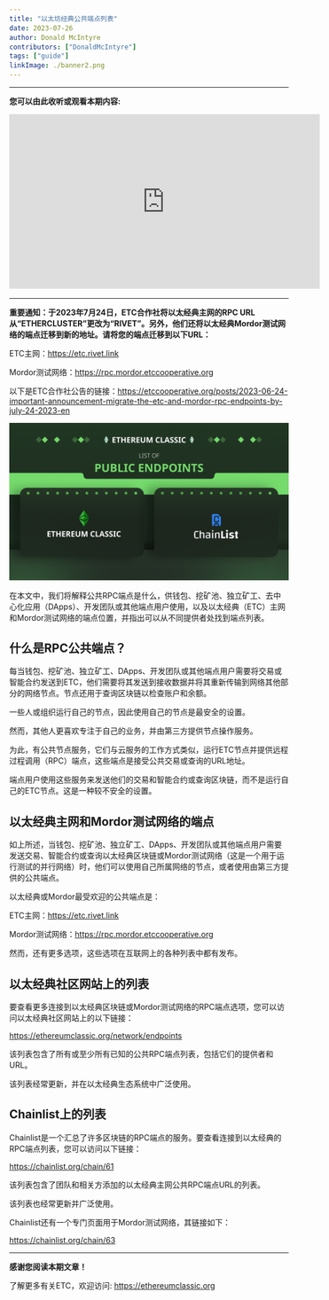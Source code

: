 ```yaml
---
title: "以太坊经典公共端点列表"
date: 2023-07-26
author: Donald McIntyre
contributors: ["DonaldMcIntyre"]
tags: ["guide"]
linkImage: ./banner2.png
---
```


---
**您可以由此收听或观看本期内容:**

<iframe width="560" height="315" src="https://www.youtube.com/embed/X0VzUhJCmvQ" title="YouTube video player" frameborder="0" allow="accelerometer; autoplay; clipboard-write; encrypted-media; gyroscope; picture-in-picture; web-share" allowfullscreen></iframe>

---

**重要通知：于2023年7月24日，ETC合作社将以太经典主网的RPC URL从“ETHERCLUSTER”更改为“RIVET”。另外，他们还将以太经典Mordor测试网络的端点迁移到新的地址。请将您的端点迁移到以下URL：**

ETC主网：https://etc.rivet.link

Mordor测试网络：https://rpc.mordor.etccooperative.org

以下是ETC合作社公告的链接：https://etccooperative.org/posts/2023-06-24-important-announcement-migrate-the-etc-and-mordor-rpc-endpoints-by-july-24-2023-en

![ETC RPC endpoints.](./banner2.png)

在本文中，我们将解释公共RPC端点是什么，供钱包、挖矿池、独立矿工、去中心化应用（DApps）、开发团队或其他端点用户使用，以及以太经典（ETC）主网和Mordor测试网络的端点位置，并指出可以从不同提供者处找到端点列表。

## 什么是RPC公共端点？

每当钱包、挖矿池、独立矿工、DApps、开发团队或其他端点用户需要将交易或智能合约发送到ETC，他们需要将其发送到接收数据并将其重新传输到网络其他部分的网络节点。节点还用于查询区块链以检查账户和余额。

一些人或组织运行自己的节点，因此使用自己的节点是最安全的设置。

然而，其他人更喜欢专注于自己的业务，并由第三方提供节点操作服务。

为此，有公共节点服务，它们与云服务的工作方式类似，运行ETC节点并提供远程过程调用（RPC）端点，这些端点是接受公共交易或查询的URL地址。

端点用户使用这些服务来发送他们的交易和智能合约或查询区块链，而不是运行自己的ETC节点。这是一种较不安全的设置。

## 以太经典主网和Mordor测试网络的端点

如上所述，当钱包、挖矿池、独立矿工、DApps、开发团队或其他端点用户需要发送交易、智能合约或查询以太经典区块链或Mordor测试网络（这是一个用于运行测试的并行网络）时，他们可以使用自己所属网络的节点，或者使用由第三方提供的公共端点。

以太经典或Mordor最受欢迎的公共端点是：

ETC主网：https://etc.rivet.link

Mordor测试网络：https://rpc.mordor.etccooperative.org

然而，还有更多选项，这些选项在互联网上的各种列表中都有发布。

## 以太经典社区网站上的列表

要查看更多连接到以太经典区块链或Mordor测试网络的RPC端点选项，您可以访问以太经典社区网站上的以下链接：

https://ethereumclassic.org/network/endpoints

该列表包含了所有或至少所有已知的公共RPC端点列表，包括它们的提供者和URL。

该列表经常更新，并在以太经典生态系统中广泛使用。

## Chainlist上的列表

Chainlist是一个汇总了许多区块链的RPC端点的服务。要查看连接到以太经典的RPC端点列表，您可以访问以下链接：

https://chainlist.org/chain/61

该列表包含了团队和相关方添加的以太经典主网公共RPC端点URL的列表。

该列表也经常更新并广泛使用。

Chainlist还有一个专门页面用于Mordor测试网络，其链接如下：

https://chainlist.org/chain/63

---

**感谢您阅读本期文章！**

了解更多有关ETC，欢迎访问: https://ethereumclassic.org
